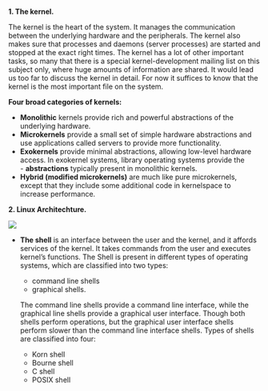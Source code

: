 
**1. The kernel.**

The kernel is the heart of the system. It manages the communication between the underlying hardware and the
peripherals. The kernel also makes sure that processes and daemons (server processes) are started and stopped
at the exact right times. The kernel has a lot of other important tasks, so many that there is a special
kernel-development mailing list on this subject only, where huge amounts of information are shared. It would
lead us too far to discuss the kernel in detail. For now it suffices to know that the kernel is the most important file on the system.

**Four broad categories of kernels:**

- **Monolithic** kernels provide rich and powerful abstractions of the underlying hardware.<br>
- **Microkernels** provide a small set of simple hardware abstractions and use applications called servers to provide more functionality.<br>
- **Exokernels** provide minimal abstractions, allowing low-level hardware access. In exokernel systems, library operating systems provide the<br>- **abstractions** typically present in monolithic kernels.<br>
- **Hybrid (modified microkernels)** are much like pure microkernels, except that they include some additional code in kernelspace to increase performance.

**2. Linux Architechture.**

<img src=https://2.bp.blogspot.com/-xU5aB5e7v9E/WfAvTqZbDkI/AAAAAAAAJAo/-0s8WE4OOyE1_YZDjFLhGc4IWQ8IONEXwCLcBGAs/s1600/ksa-pic0.jpeg>

- **The shell** is an interface between the user and the kernel, and it affords services of the kernel.
It takes commands from the user and executes kernel’s functions. 
The Shell is present in different types of operating systems, which are classified into two types:
    - command line shells 
    - graphical shells.
 
    The command line shells provide a command line interface, while the graphical line shells provide a graphical user interface. Though both shells perform operations, but the graphical user interface shells perform slower than the command line interface shells. Types of shells are classified into four:

    - Korn shell
    - Bourne shell
    - C shell
    - POSIX shell
